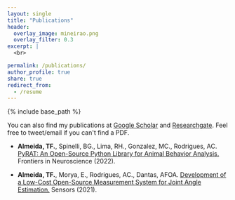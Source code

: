 ```yaml
---
layout: single
title: "Publications"
header:
  overlay_image: mineirao.png
  overlay_filter: 0.3
excerpt: |
  <br>

permalink: /publications/
author_profile: true
share: true
redirect_from:
  - /resume
---
```



{% include base_path %}

You can also find my publications at <a href="https://scholar.google.com.br/citations?user=kkOy-JkAAAAJ&hl=en&oi=ao">Google Scholar</a>
and <a href="https://www.researchgate.net/profile/Tulio-De-Almeida">Researchgate</a>. Feel free to tweet/email if you can't find a PDF.

* <b>Almeida, TF.</b>, Spinelli, BG., Lima, RH., Gonzalez, MC., Rodrigues, AC. [PyRAT: An Open-Source Python
Library for Animal Behavior Analysis.](https://www.frontiersin.org/articles/10.3389/fnins.2022.779106/abstract) Frontiers in Neuroscience (2022).

* <b>Almeida, TF.</b>, Morya, E., Rodrigues, AC., Dantas, AFOA. [Development of a Low-Cost Open-Source Measurement System for Joint Angle Estimation.](https://doi.org/10.3390/s21196477) Sensors (2021).